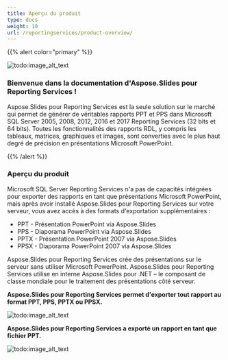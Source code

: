 ```yaml
---
title: Aperçu du produit
type: docs
weight: 10
url: /reportingservices/product-overview/
---
```


{{% alert color="primary" %}} 

![todo:image_alt_text](product-overview_1.png)
### **Bienvenue dans la documentation d'Aspose.Slides pour Reporting Services !**
Aspose.Slides pour Reporting Services est la seule solution sur le marché qui permet de générer de véritables rapports PPT et PPS dans Microsoft SQL Server 2005, 2008, 2012, 2016 et 2017 Reporting Services (32 bits et 64 bits). Toutes les fonctionnalités des rapports RDL, y compris les tableaux, matrices, graphiques et images, sont converties avec le plus haut degré de précision en présentations Microsoft PowerPoint.

{{% /alert %}} 
### **Aperçu du produit**
Microsoft SQL Server Reporting Services n'a pas de capacités intégrées pour exporter des rapports en tant que présentations Microsoft PowerPoint, mais après avoir installé Aspose.Slides pour Reporting Services sur votre serveur, vous avez accès à des formats d'exportation supplémentaires :

- PPT - Présentation PowerPoint via Aspose.Slides
- PPS - Diaporama PowerPoint via Aspose.Slides
- PPTX - Présentation PowerPoint 2007 via Aspose.Slides
- PPSX - Diaporama PowerPoint 2007 via Aspose.Slides

Aspose.Slides pour Reporting Services crée des présentations sur le serveur sans utiliser Microsoft PowerPoint. Aspose.Slides pour Reporting Services utilise en interne Aspose.Slides pour .NET – le composant de classe mondiale pour le traitement des présentations côté serveur.

**Aspose.Slides pour Reporting Services permet d'exporter tout rapport au format PPT, PPS, PPTX ou PPSX.** 

![todo:image_alt_text](product-overview_2.png)

**Aspose.Slides pour Reporting Services a exporté un rapport en tant que fichier PPT.** 

![todo:image_alt_text](product-overview_3.png)